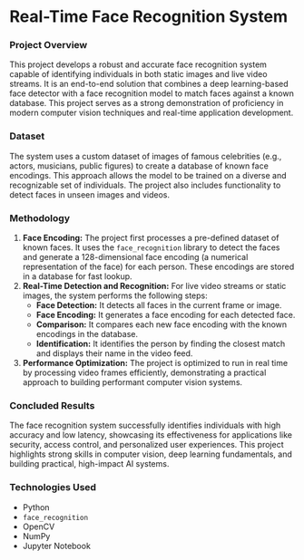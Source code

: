 # Real-Time Face Recognition System

### Project Overview
This project develops a robust and accurate face recognition system capable of identifying individuals in both static images and live video streams. It is an end-to-end solution that combines a deep learning-based face detector with a face recognition model to match faces against a known database. This project serves as a strong demonstration of proficiency in modern computer vision techniques and real-time application development.

### Dataset
The system uses a custom dataset of images of famous celebrities (e.g., actors, musicians, public figures) to create a database of known face encodings. This approach allows the model to be trained on a diverse and recognizable set of individuals. The project also includes functionality to detect faces in unseen images and videos.

### Methodology
1.  **Face Encoding:** The project first processes a pre-defined dataset of known faces. It uses the `face_recognition` library to detect the faces and generate a 128-dimensional face encoding (a numerical representation of the face) for each person. These encodings are stored in a database for fast lookup.
2.  **Real-Time Detection and Recognition:** For live video streams or static images, the system performs the following steps:
    - **Face Detection:** It detects all faces in the current frame or image.
    - **Face Encoding:** It generates a face encoding for each detected face.
    - **Comparison:** It compares each new face encoding with the known encodings in the database.
    - **Identification:** It identifies the person by finding the closest match and displays their name in the video feed.
3.  **Performance Optimization:** The project is optimized to run in real time by processing video frames efficiently, demonstrating a practical approach to building performant computer vision systems.

### Concluded Results
The face recognition system successfully identifies individuals with high accuracy and low latency, showcasing its effectiveness for applications like security, access control, and personalized user experiences. This project highlights strong skills in computer vision, deep learning fundamentals, and building practical, high-impact AI systems.

### Technologies Used
- Python
- `face_recognition`
- OpenCV
- NumPy
- Jupyter Notebook
